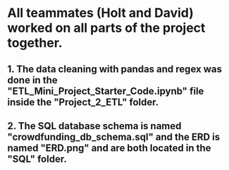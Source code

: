 <h1> All teammates (Holt and David) worked on all parts of the project together. </h1>
<h2>1. The data cleaning with pandas and regex was done in the "ETL_Mini_Project_Starter_Code.ipynb" file inside the "Project_2_ETL" folder. </h2>
<h2>2. The SQL database schema is named "crowdfunding_db_schema.sql" and the ERD is named "ERD.png" and are both located in the "SQL" folder. </h2>
